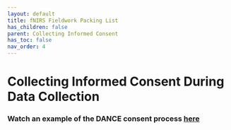 ```yaml
---
layout: default
title: fNIRS Fieldwork Packing List
has_children: false
parent: Collecting Informed Consent
has_toc: false
nav_order: 4
---
```


# Collecting Informed Consent During Data Collection

### **Watch an example of the DANCE consent process [here](https://www.youtube.com/watch?v=yWnQt_5I-gY)**